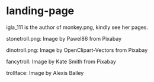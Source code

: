 # landing-page

igla_111 is the author of monkey.png, kindly see her pages.

stonetroll.png:
Image by Pawel86 from Pixabay

dinotroll.png:
Image by OpenClipart-Vectors from Pixabay

fancytroll:
Image by Kate Smith from Pixabay

trollface:
Image by Alexis Bailey